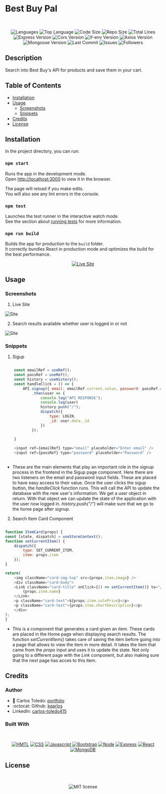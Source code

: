 # Best Buy Pal


</br>
<p align="center">
    <img src="https://img.shields.io/github/languages/count/kqarlos/bestbuy?style=for-the-badge" alt="Languages" />
    <img src="https://img.shields.io/github/languages/top/kqarlos/bestbuy?style=for-the-badge" alt="Top Language" />
    <img src="https://img.shields.io/github/languages/code-size/kqarlos/bestbuy?style=for-the-badge" alt="Code Size" />
    <img src="https://img.shields.io/github/repo-size/kqarlos/bestbuy?style=for-the-badge" alt="Repo Size" />   
    <img src="https://img.shields.io/tokei/lines/github/kqarlos/bestbuy?style=for-the-badge" alt="Total Lines" />
    <img src="https://img.shields.io/github/package-json/dependency-version/kqarlos/bestbuy/express?style=for-the-badge" alt="Express Version" />
    <img src="https://img.shields.io/github/package-json/dependency-version/kqarlos/bestbuy/cors?style=for-the-badge" alt="Cors Version" />
    <img src="https://img.shields.io/github/package-json/dependency-version/kqarlos/bestbuy/if-env?style=for-the-badge" alt="if-env Version" />
    <img src="https://img.shields.io/github/package-json/dependency-version/kqarlos/bestbuy/axios?style=for-the-badge" alt="Axios Version" />
    <img src="https://img.shields.io/github/package-json/dependency-version/kqarlos/bestbuy/mongoose?style=for-the-badge" alt="Mongoose Version" />
    <img src="https://img.shields.io/github/last-commit/kqarlos/bestbuy?style=for-the-badge" alt="Last Commit" />  
    <img src="https://img.shields.io/github/issues/kqarlos/bestbuy?style=for-the-badge" alt="Issues" />  
    <img src="https://img.shields.io/github/followers/kqarlos?style=social" alt="Followers" />  
</p>


## Description

Search into Best Buy's API for products and save them in your cart. 

## Table of Contents

* [Installation](#installation)
* [Usage](#usage)
    * [Screenshots](#screenshots)
    * [Snippets](#snippets)
* [Credits](#credits)
* [License](#license)

## Installation

In the project directory, you can run:

### `npm start`

Runs the app in the development mode.<br />
Open [http://localhost:3000](http://localhost:3000) to view it in the browser.

The page will reload if you make edits.<br />
You will also see any lint errors in the console.

### `npm test`

Launches the test runner in the interactive watch mode.<br />
See the section about [running tests](https://facebook.github.io/create-react-app/docs/running-tests) for more information.

### `npm run build`

Builds the app for production to the `build` folder.<br />
It correctly bundles React in production mode and optimizes the build for the best performance.

<p align="center">
    <a href="https://best-buy-cart.herokuapp.com/"><img src="https://img.shields.io/badge/-👉 See Live Site-success?style=for-the-badge"  alt="Live Site" /></a>
</p>

## Usage

### Screenshots

1. Live Site

![Site](client/public/live.gif)

2. Search results available whether user is logged in or not

![Site](client/public/search.gif)


### Snippets


1. Sigup

```javascript

    const emailRef = useRef();
    const passRef = useRef();
    const history = useHistory();
    const handleClick = () => {
        API.signup({ email: emailRef.current.value, password: passRef.current.value })
            .then(user => {
                console.log("API RESPONSE");
                console.log(user)
                history.push("/");
                dispatch({
                    type: LOGIN,
                    _id: user.data._id
                })
            });
      
    }

    <input ref={emailRef} type="email" placeholder="Enter email" />
    <input ref={passRef} type="password" placeholder="Password" />
    
```
* These are the main elements that play an important role in the signup process in the frontend in the Sigup page component. Here there are two listeners on the email and password input fields. These are placed to have easy access to their value. Once the user clicks the sigup button, the _handleClick_ function runs. This will call the API to update the database with the new user's information. We get a user object in return. With that object we can update the state of the application with the user now logged in. _history.push("/")_ will make sure that we go to the home page after signup.


2. Search Item Card Component

```javascript

function ItemCard(props) {
const [state, dispatch] = useStoreContext();
function setCurrentItem() {
    dispatch({
        type: SET_CURRENT_ITEM,
        item: props.item
    });
}

return(
    <img className="card-img-top" src={props.item.image} />
    <div className="card-body">
    <Link className="card-title" onClick={() => setCurrentItem()} to="/Item">
        {props.item.name}
    </Link>
    <p className="card-text">${props.item.salePrice}</p>
    <p className="card-text">{props.item.shortDescription}</p>
    </div>
);
}

```
* This is a component that generates a card given an item. These cards are placed in the Home page when displaying search results. The function _setCurrentItem()_ takes care of saving the item before going into a page that allows to view the item in more detail. It takes the item that came from the _props_ input and uses it to update the state. Not only going to a different page with the _Link_ component, but also making sure that the next page has acces to this item.

## Credits 

### Author

- 💼 Carlos Toledo: [portfolio](https://professional-portfolio2020.herokuapp.com/)
- :octocat: Github: [kqarlos](https://www.github.com/kqarlos)
- LinkedIn: [carlos-toledo415](https://www.linkedin.com/in/carlos-toledo415/)


### Built With

</br>
<p align="center">
    <a href="https://developer.mozilla.org/en-US/docs/Web/HTML"><img src="https://img.shields.io/badge/-HTML-orange?style=for-the-badge"  alt="HMTL" /></a>
    <a href="https://developer.mozilla.org/en-US/docs/Web/CSS"><img src="https://img.shields.io/badge/-CSS-blue?style=for-the-badge" alt="CSS" /></a>
    <a href="https://www.javascript.com/"><img src="https://img.shields.io/badge/-Javascript-yellow?style=for-the-badge" alt="Javascript" /></a>
    <a href="https://getbootstrap.com/"><img src="https://img.shields.io/badge/-Bootstrap-blue?style=for-the-badge" alt="Bootstrap" /></a>
    <a href="https://nodejs.org/en/"><img src="https://img.shields.io/badge/-Node-orange?style=for-the-badge" alt="Node" /></a>
    <a href="https://www.npmjs.com/package/express"><img src="https://img.shields.io/badge/-Express-green?style=for-the-badge" alt="Express" /></a>
    <a href="https://reactjs.org/"><img src="https://img.shields.io/badge/-React-blue?style=for-the-badge" alt="React" /></a>
    <a href="https://www.mongodb.com/"><img src="https://img.shields.io/badge/-MongoDB-green?style=for-the-badge" alt="MongoDB" /></a>
</p>

## License

</br>
<p align="center">
    <img align="center" src="https://img.shields.io/github/license/kqarlos/bestbuy?style=for-the-badge" alt="MIT license" />
</p>